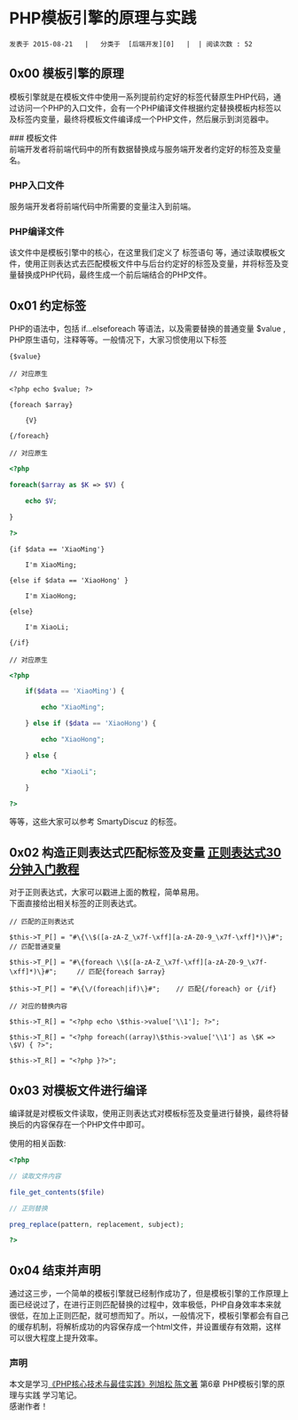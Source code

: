 # PHP模板引擎的原理与实践 

    发表于 2015-08-21   |   分类于  [后端开发][0]   |  | 阅读次数 : 52

## 0x00 模板引擎的原理

模板引擎就是在模板文件中使用一系列提前约定好的标签代替原生PHP代码，通过访问一个PHP的入口文件，会有一个PHP编译文件根据约定替换模板内标签以及标签内变量，最终将模板文件编译成一个PHP文件，然后展示到浏览器中。

​### 模板文件  
前端开发者将前端代码中的所有数据替换成与服务端开发者约定好的标签及变量名。

### PHP入口文件

服务端开发者将前端代码中所需要的变量注入到前端。

### PHP编译文件

该文件中是模板引擎中的核心，在这里我们定义了 标签语句 等，通过读取模板文件，使用正则表达式去匹配模板文件中与后台约定好的标签及变量，并将标签及变量替换成PHP代码，最终生成一个前后端结合的PHP文件。

## 0x01 约定标签

PHP的语法中，包括 if...elseforeach 等语法，以及需要替换的普通变量 $value , PHP原生语句，注释等等。一般情况下，大家习惯使用以下标签

```
{$value}

// 对应原生

<?php echo $value; ?>
```
    
```
{foreach $array}

    {V}

{/foreach}

// 对应原生
```
```php
<?php

foreach($array as $K => $V) {

    echo $V;

}

?>
```
    

```
{if $data == 'XiaoMing'}

    I'm XiaoMing;

{else if $data == 'XiaoHong' }

    I'm XiaoHong;

{else}

    I'm XiaoLi;

{/if}

// 对应原生
```

```php 
<?php

    if($data == 'XiaoMing') {

        echo "XiaoMing";

    } else if ($data == 'XiaoHong') {

        echo "XiaoHong";

    } else {

        echo "XiaoLi";

    }

?>
```
等等，这些大家可以参考 SmartyDiscuz 的标签。

## 0x02 构造正则表达式匹配标签及变量 [正则表达式30分钟入门教程][1]

对于正则表达式，大家可以戳进上面的教程，简单易用。  
下面直接给出相关标签的正则表达式。

```
// 匹配的正则表达式

$this->T_P[] = "#\{\\$([a-zA-Z_\x7f-\xff][a-zA-Z0-9_\x7f-\xff]*)\}#";    // 匹配普通变量

$this->T_P[] = "#\{foreach \\$([a-zA-Z_\x7f-\xff][a-zA-Z0-9_\x7f-\xff]*)\}#";     // 匹配{foreach $array}

$this->T_P[] = "#\{\/(foreach|if)\}#";    // 匹配{/foreach} or {/if}

// 对应的替换内容

$this->T_R[] = "<?php echo \$this->value['\\1']; ?>";

$this->T_R[] = "<?php foreach((array)\$this->value['\\1'] as \$K => \$V) { ?>";

$this->T_R[] = "<?php }?>";
```
## 0x03 对模板文件进行编译

编译就是对模板文件读取，使用正则表达式对模板标签及变量进行替换，最终将替换后的内容保存在一个PHP文件中即可。

使用的相关函数:

```php
<?php

// 读取文件内容

file_get_contents($file)

// 正则替换

preg_replace(pattern, replacement, subject);

?>
```
## 0x04 结束并声明

通过这三步，一个简单的模板引擎就已经制作成功了，但是模板引擎的工作原理上面已经说过了，在进行正则匹配替换的过程中，效率极低，PHP自身效率本来就很低，在加上正则匹配，就可想而知了。所以，一般情况下，模板引擎都会有自己的缓存机制，将解析成功的内容保存成一个html文件，并设置缓存有效期，这样可以很大程度上提升效率。

### 声明

本文是学习[《PHP核心技术与最佳实践》列旭松 陈文著][2] 第6章 PHP模板引擎的原理与实践 学习笔记。  
感谢作者！

[0]: /categories/后端开发/
[1]: http://www.jb51.net/tools/zhengze.html
[2]: http://item.jd.com/11123177.html